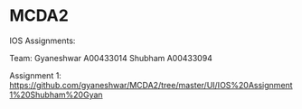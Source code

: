 # MCDA2

IOS Assignments:

Team:
Gyaneshwar A00433014
Shubham A00433094

Assignment 1:
https://github.com/gyaneshwar/MCDA2/tree/master/UI/IOS%20Assignment1%20Shubham%20Gyan
